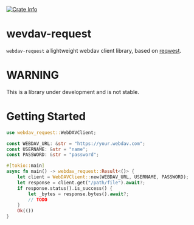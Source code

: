 <p>
    <a href="https://crates.io/crates/webdav-request">
    	<img alt="Crate Info" src="https://img.shields.io/crates/v/webdav-request.svg"/>
    </a>
</p>

# wevdav-request

`webdav-request` a lightweight webdav client library, based on [reqwest](https://crates.io/crates/reqwest).
# WARNING
This is a library under development and is not stable.


# Getting Started

```rust 
use webdav_request::WebDAVClient;

const WEBDAV_URL: &str = "https://your.webdav.com";
const USERNAME: &str = "name";
const PASSWORD: &str = "password";

#[tokio::main]
async fn main() -> webdav_request::Result<()> {
    let client = WebDAVClient::new(WEBDAV_URL, USERNAME, PASSWORD);
    let response = client.get("/path/file").await?;
    if response.status().is_success() {
        let _bytes = response.bytes().await?;
        // TODO
    }
    Ok(())
}

```
